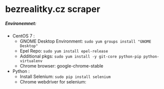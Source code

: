 # bezrealitky.cz scraper

##### Environemnet:
 - CentOS 7 :
   - GNOME Desktop Environment: `sudo yum groups install "GNOME Desktop"`
   - Epel Repo: `sudo yum install epel-release`
   - Additional pkgs: `sudo yum install -y git-core python-pip python-virtualenv`
   - Chrome browser: google-chrome-stable
 - Python :
   - Install Selenium: `sudo pip install selenium`
   - Chrome webdriver for selenium: 
 
